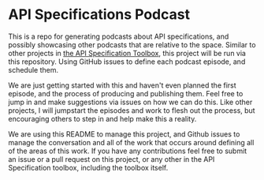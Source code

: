 # API Specifications Podcast
This is a repo for generating podcasts about API specifications, and possibly showcasing other podcasts that are relative to the space. Similar to other projects in [the API Specification Toolbox](http://api.specificationtoolbox.com/), this project will be run via this repository. Using GitHub issues to define each podcast episode, and schedule them.

We are just getting started with this and haven't even planned the first episode, and the process of producing and publishing them. Feel free to jump in and make suggestions via issues on how we can do this. Like other projects, I will jumpstart the episodes and work to flesh out the process, but encouraging others to step in and help make this a reality.

We are using this README to manage this project, and Github issues to manage the conversation and all of the work that occurs around defining all of the areas of this work. If you have any contributions feel free to submit an issue or a pull request on this project, or any other in the API Specification toolbox, including the toolbox itself.
